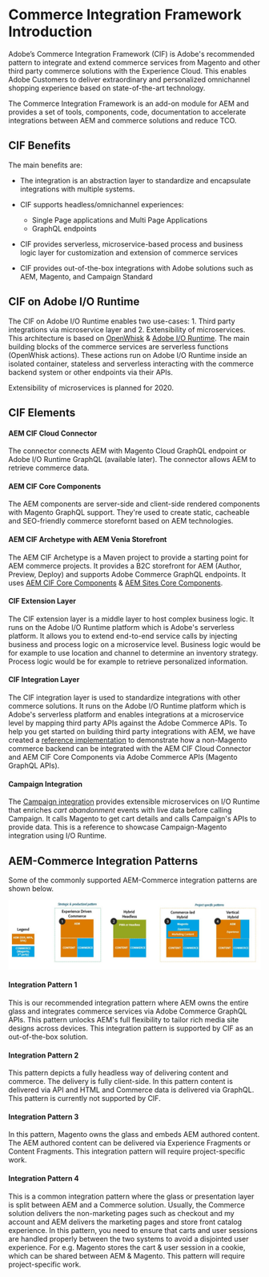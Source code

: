 # Commerce Integration Framework Introduction

Adobe’s Commerce Integration Framework (CIF) is Adobe's recommended pattern to integrate and extend commerce services from Magento and other third party commerce solutions with the Experience Cloud. This enables Adobe Customers to deliver extraordinary and personalized omnichannel shopping experience based on state-of-the-art technology. 

The Commerce Integration Framework is an add-on module for AEM and provides a set of tools, components, code, documentation to accelerate integrations between AEM and commerce solutions and reduce TCO. 


## CIF Benefits

The main benefits are:

- The integration is an abstraction layer to standardize and encapsulate integrations with multiple systems. 

- CIF supports headless/omnichannel experiences:

    - Single Page applications and Multi Page Applications
    - GraphQL endpoints
   
- CIF provides serverless, microservice-based process and business logic layer for customization and extension of commerce services   

- CIF provides out-of-the-box integrations with Adobe solutions such as AEM, Magento, and Campaign Standard


## CIF on Adobe I/O Runtime

The CIF on Adobe I/O Runtime enables two use-cases: 1. Third party integrations via microservice layer and 2. Extensibility of microservices. This architecture is based on [OpenWhisk](https://openwhisk.apache.org) & [Adobe I/O Runtime](https://www.adobe.io/apis/cloudplatform/runtime.html). The main building blocks of the commerce services are serverless functions (OpenWhisk actions). These actions run on Adobe I/O Runtime inside an isolated container, stateless and serverless interacting with the commerce backend system or other endpoints via their APIs. 

Extensibility of microservices is planned for 2020.

## CIF Elements

#### AEM CIF Cloud Connector

The connector connects AEM with Magento Cloud GraphQL endpoint or Adobe I/O Runtime GraphQL (available later). The connector allows AEM to retrieve commerce data.

#### AEM CIF Core Components

The AEM components are server-side and client-side rendered components with Magento GraphQL support. They're used to create static, cacheable and SEO-friendly commerce storefornt based on AEM technologies.

#### AEM CIF Archetype with AEM Venia Storefront

The AEM CIF Archetype is a Maven project to provide a starting point for AEM commerce projects. It provides a B2C storefront for AEM (Author, Preview, Deploy) and supports Adobe Commerce GraphQL endpoints. It uses [AEM CIF Core Components](https://github.com/adobe/aem-core-cif-components) & [AEM Sites Core Components](https://github.com/adobe/aem-core-wcm-components). 

#### CIF Extension Layer

The CIF extension layer is a middle layer to host complex business logic. It runs on the Adobe I/O Runtime platform which is Adobe's serverless platform. It allows you to extend end-to-end service calls by injecting business and process logic on a microservice level. Business logic would be for example to use location and channel to determine an inventory strategy. Process logic would be for example to retrieve personalized information. 

#### CIF Integration Layer

The CIF integration layer is used to standardize integrations with other commerce solutions. It runs on the Adobe I/O Runtime platform which is Adobe's serverless platform and enables integrations at a microservice level by mapping third party APIs against the Adobe Commerce APIs. To help you get started on building third party integrations with AEM, we have created a [reference implementation](https://github.com/adobe/commerce-cif-graphql-integration-reference) to demonstrate how a non-Magento commerce backend can be integrated with the AEM CIF Cloud Connector and AEM CIF Core Components via Adobe Commerce APIs (Magento GraphQL APIs). 

#### Campaign Integration

The [Campaign integration](https://github.com/adobe/commerce-cif-cart-abandonment) provides extensible microservices on I/O Runtime that enriches _cart abandonment_ events with live data before calling Campaign. It calls Magento to get cart details and calls Campaign's APIs to provide data. This is a reference to showcase Campaign-Magento integration using I/O Runtime.

## AEM-Commerce Integration Patterns

Some of the commonly supported AEM-Commerce integration patterns are shown below.

![AEM CIF Integration Patterns](images/aem-cif-integration-patterns-updated.JPG)

#### Integration Pattern 1

This is our recommended integration pattern where AEM owns the entire glass and integrates commerce services via Adobe Commerce GraphQL APIs. This pattern unlocks AEM's full flexibility to tailor rich media site designs across devices. This integration pattern is supported by CIF as an out-of-the-box solution.


#### Integration Pattern 2

This pattern depicts a fully headless way of delivering content and commerce. The delivery is fully client-side. In this pattern content is delivered via API and HTML and Commerce data is delivered via GraphQL. This pattern is currently not supported by CIF.
 

#### Integration Pattern 3

In this pattern, Magento owns the glass and embeds AEM authored content. The AEM authored content can be delivered via Experience Fragments or Content Fragments. This integration pattern will require project-specific work.


#### Integration Pattern 4

This is a common integration pattern where the glass or presentation layer is split between AEM and a Commerce solution. Usually, the Commerce solution delivers the non-marketing pages such as checkout and my account and AEM delivers the marketing pages and store front catalog experience. In this pattern, you need to ensure that carts and user sessions are handled properly between the two systems to avoid a disjointed user experience. For e.g. Magento stores the cart & user session in a cookie, which can be shared between AEM & Magento. This pattern will require project-specific work. 


